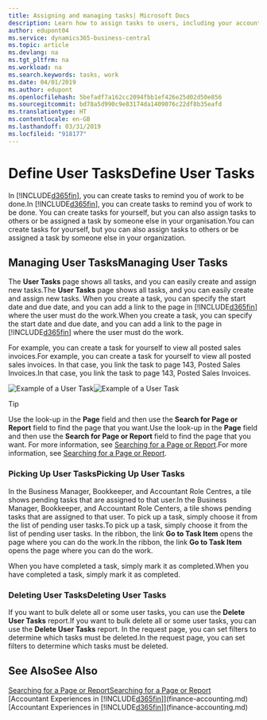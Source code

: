 ```yaml
---
title: Assigning and managing tasks| Microsoft Docs
description: Learn how to assign tasks to users, including your accountant, in Business Central
author: edupont04
ms.service: dynamics365-business-central
ms.topic: article
ms.devlang: na
ms.tgt_pltfrm: na
ms.workload: na
ms.search.keywords: tasks, work
ms.date: 04/01/2019
ms.author: edupont
ms.openlocfilehash: 5befadf7a162cc2094fbb1ef426e25d02d50e856
ms.sourcegitcommit: bd78a5d990c9e83174da1409076c22df8b35eafd
ms.translationtype: HT
ms.contentlocale: en-GB
ms.lasthandoff: 03/31/2019
ms.locfileid: "918177"
---
```

# <a name="define-user-tasks"></a><span data-ttu-id="01d0a-103">Define User Tasks</span><span class="sxs-lookup"><span data-stu-id="01d0a-103">Define User Tasks</span></span>
<span data-ttu-id="01d0a-104">In [!INCLUDE[d365fin](includes/d365fin_md.md)], you can create tasks to remind you of work to be done.</span><span class="sxs-lookup"><span data-stu-id="01d0a-104">In [!INCLUDE[d365fin](includes/d365fin_md.md)], you can create tasks to remind you of work to be done.</span></span> <span data-ttu-id="01d0a-105">You can create tasks for yourself, but you can also assign tasks to others or be assigned a task by someone else in your organisation.</span><span class="sxs-lookup"><span data-stu-id="01d0a-105">You can create tasks for yourself, but you can also assign tasks to others or be assigned a task by someone else in your organization.</span></span>  

## <a name="managing-user-tasks"></a><span data-ttu-id="01d0a-106">Managing User Tasks</span><span class="sxs-lookup"><span data-stu-id="01d0a-106">Managing User Tasks</span></span>
<span data-ttu-id="01d0a-107">The **User Tasks** page shows all tasks, and you can easily create and assign new tasks.</span><span class="sxs-lookup"><span data-stu-id="01d0a-107">The **User Tasks** page shows all tasks, and you can easily create and assign new tasks.</span></span> <span data-ttu-id="01d0a-108">When you create a task, you can specify the start date and due date, and you can add a link to the page in [!INCLUDE[d365fin](includes/d365fin_md.md)] where the user must do the work.</span><span class="sxs-lookup"><span data-stu-id="01d0a-108">When you create a task, you can specify the start date and due date, and you can add a link to the page in [!INCLUDE[d365fin](includes/d365fin_md.md)] where the user must do the work.</span></span>  

<span data-ttu-id="01d0a-109">For example, you can create a task for yourself to view all posted sales invoices.</span><span class="sxs-lookup"><span data-stu-id="01d0a-109">For example, you can create a task for yourself to view all posted sales invoices.</span></span> <span data-ttu-id="01d0a-110">In that case, you link the task to page 143, Posted Sales Invoices.</span><span class="sxs-lookup"><span data-stu-id="01d0a-110">In that case, you link the task to page 143, Posted Sales Invoices.</span></span>  

<span data-ttu-id="01d0a-111">![Example of a User Task](media/across-user-tasks/sample-user-task.png "Example of a user task")</span><span class="sxs-lookup"><span data-stu-id="01d0a-111">![Example of a User Task](media/across-user-tasks/sample-user-task.png "Example of a user task")</span></span>

> [!TIP]  
>  <span data-ttu-id="01d0a-112">Use the look-up in the **Page** field and then use the **Search for Page or Report** field to find the page that you want.</span><span class="sxs-lookup"><span data-stu-id="01d0a-112">Use the look-up in the **Page** field and then use the **Search for Page or Report** field to find the page that you want.</span></span> <span data-ttu-id="01d0a-113">For more information, see [Searching for a Page or Report](ui-search.md).</span><span class="sxs-lookup"><span data-stu-id="01d0a-113">For more information, see [Searching for a Page or Report](ui-search.md).</span></span>  

### <a name="picking-up-user-tasks"></a><span data-ttu-id="01d0a-114">Picking Up User Tasks</span><span class="sxs-lookup"><span data-stu-id="01d0a-114">Picking Up User Tasks</span></span>
<span data-ttu-id="01d0a-115">In the Business Manager, Bookkeeper, and Accountant Role Centres, a tile shows pending tasks that are assigned to that user.</span><span class="sxs-lookup"><span data-stu-id="01d0a-115">In the Business Manager, Bookkeeper, and Accountant Role Centers, a tile shows pending tasks that are assigned to that user.</span></span> <span data-ttu-id="01d0a-116">To pick up a task, simply choose it from the list of pending user tasks.</span><span class="sxs-lookup"><span data-stu-id="01d0a-116">To pick up a task, simply choose it from the list of pending user tasks.</span></span> <span data-ttu-id="01d0a-117">In the ribbon, the link **Go to Task Item** opens the page where you can do the work.</span><span class="sxs-lookup"><span data-stu-id="01d0a-117">In the ribbon, the link **Go to Task Item** opens the page where you can do the work.</span></span>  

<span data-ttu-id="01d0a-118">When you have completed a task, simply mark it as completed.</span><span class="sxs-lookup"><span data-stu-id="01d0a-118">When you have completed a task, simply mark it as completed.</span></span>  

### <a name="deleting-user-tasks"></a><span data-ttu-id="01d0a-119">Deleting User Tasks</span><span class="sxs-lookup"><span data-stu-id="01d0a-119">Deleting User Tasks</span></span>
<span data-ttu-id="01d0a-120">If you want to bulk delete all or some user tasks, you can use the **Delete User Tasks** report.</span><span class="sxs-lookup"><span data-stu-id="01d0a-120">If you want to bulk delete all or some user tasks, you can use the **Delete User Tasks** report.</span></span> <span data-ttu-id="01d0a-121">In the request page, you can set filters to determine which tasks must be deleted.</span><span class="sxs-lookup"><span data-stu-id="01d0a-121">In the request page, you can set filters to determine which tasks must be deleted.</span></span>  

## <a name="see-also"></a><span data-ttu-id="01d0a-122">See Also</span><span class="sxs-lookup"><span data-stu-id="01d0a-122">See Also</span></span>
[<span data-ttu-id="01d0a-123">Searching for a Page or Report</span><span class="sxs-lookup"><span data-stu-id="01d0a-123">Searching for a Page or Report</span></span>](ui-search.md)  
<span data-ttu-id="01d0a-124">[Accountant Experiences in [!INCLUDE[d365fin](includes/d365fin_md.md)]](finance-accounting.md)</span><span class="sxs-lookup"><span data-stu-id="01d0a-124">[Accountant Experiences in [!INCLUDE[d365fin](includes/d365fin_md.md)]](finance-accounting.md)</span></span>  
